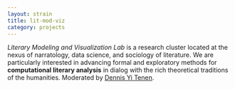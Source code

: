 ```yaml
---
layout: strain
title: lit-mod-viz
category: projects
---
```


<!-- A 75-100 word paragraph describing the motivation behind these projects -->

*Literary Modeling and Visualization Lab* is a research cluster located at the
nexus of narratology, data science, and sociology of literature. We are
particularly interested in advancing formal and exploratory methods for
**computational literary analysis** in dialog with the rich theoretical
traditions of the humanities. Moderated by [Dennis Yi Tenen][dt].

[dt]: http://denten.plaintext.in/
